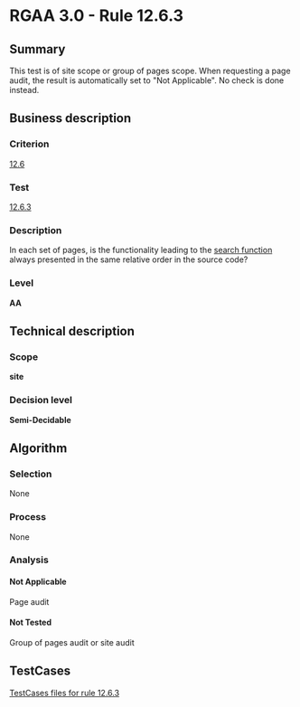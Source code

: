 # RGAA 3.0 -  Rule 12.6.3

## Summary

This test is of site scope or group of pages scope. When requesting a page audit, the result is automatically set to "Not Applicable". No check is done instead.

## Business description

### Criterion

[12.6](http://asqatasun.github.io/RGAA--3.0--EN/RGAA3.0_Criteria_English_version_v1.html#crit-12-6)

### Test

[12.6.3](http://asqatasun.github.io/RGAA--3.0--EN/RGAA3.0_Criteria_English_version_v1.html#test-12-6-3)

### Description
In each set of pages,
    is the functionality leading to the <a href="http://asqatasun.github.io/RGAA--3.0--EN/RGAA3.0_Glossary_English_version_v1.html#mMoteurRecherche">search
  function</a> always presented in the same relative
    order in the source code? 


### Level

**AA**

## Technical description

### Scope

**site**

### Decision level

**Semi-Decidable**

## Algorithm

### Selection

None

### Process

None

### Analysis

#### Not Applicable

Page audit 

#### Not Tested

Group of pages audit or site audit



##  TestCases 

[TestCases files for rule 12.6.3](https://github.com/Asqatasun/Asqatasun/tree/master/rules/rules-rgaa3.0/src/test/resources/testcases/rgaa30/Rgaa30Rule120603/) 


